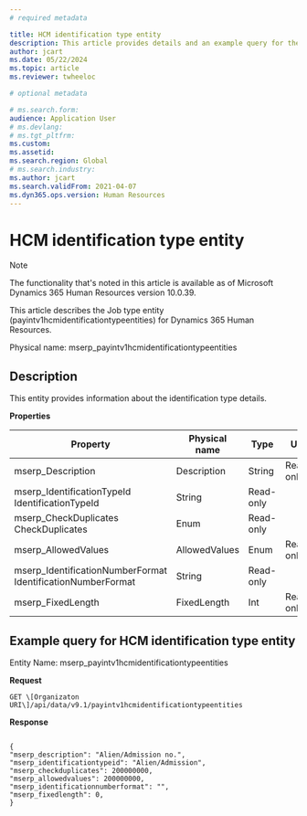 ```yaml
---
# required metadata

title: HCM identification type entity
description: This article provides details and an example query for the HCM identification type entity in Microsoft Dynamics 365 Human Resources.
author: jcart
ms.date: 05/22/2024
ms.topic: article
ms.reviewer: twheeloc

# optional metadata

# ms.search.form: 
audience: Application User
# ms.devlang: 
# ms.tgt_pltfrm: 
ms.custom: 
ms.assetid: 
ms.search.region: Global
# ms.search.industry: 
ms.author: jcart
ms.search.validFrom: 2021-04-07
ms.dyn365.ops.version: Human Resources
---
```


# HCM identification type entity

> [!NOTE]
> The functionality that's noted in this article is available as of Microsoft Dynamics 365 Human Resources version 10.0.39.

This article describes the Job type entity (payintv1hcmidentificationtypeentities) for Dynamics 365 Human Resources.

Physical name: mserp_payintv1hcmidentificationtypeentities

## Description

This entity provides information about the identification type details.

**Properties**

| Property | Physical name | Type | Use |
|---|---|---|---|
| mserp_Description|Description|String | Read-only |
| mserp_IdentificationTypeId IdentificationTypeId|String | Read-only |
| mserp_CheckDuplicates CheckDuplicates|Enum | Read-only |
| mserp_AllowedValues|AllowedValues|Enum | Read-only |
| mserp_IdentificationNumberFormat IdentificationNumberFormat|String | Read-only |
| mserp_FixedLength|FixedLength|Int | Read-only |


## Example query for HCM identification type entity

Entity Name: mserp_payintv1hcmidentificationtypeentities

**Request**

```HTTPCopy
GET \[Organizaton URI\]/api/data/v9.1/payintv1hcmidentificationtypeentities
```

**Response**

```JSONCopy

{
"mserp_description": "Alien/Admission no.",
"mserp_identificationtypeid": "Alien/Admission",
"mserp_checkduplicates": 200000000,
"mserp_allowedvalues": 200000000,
"mserp_identificationnumberformat": "",
"mserp_fixedlength": 0,
}
```
